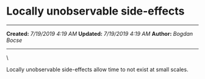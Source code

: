 Locally unobservable side-effects
=================================

  -------------- ---------------------
  **Created:**   *7/19/2019 4:19 AM*
  **Updated:**   *7/19/2019 4:19 AM*
  **Author:**    *Bogdan Bocse*
  -------------- ---------------------

\

Locally unobservable side-effects allow time to not exist at small
scales.

 
